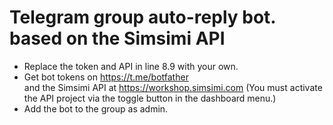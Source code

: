 # Telegram group auto-reply bot. based on the Simsimi API
- Replace the token and API in line 8.9 with your own. <br>
- Get bot tokens on https://t.me/botfather<br> and the Simsimi API at https://workshop.simsimi.com (You must activate the API project via the toggle button in the dashboard menu.)<br>
- Add the bot to the group as admin.
